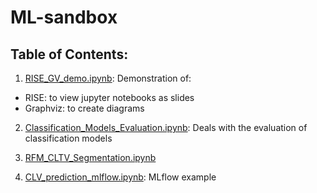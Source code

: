 # ML-sandbox

## Table of Contents:

1. [RISE_GV_demo.ipynb](RISE_GV_demo.ipynb): 
Demonstration of: 
- RISE: to view jupyter notebooks as slides
- Graphviz: to create diagrams

2. [Classification_Models_Evaluation.ipynb](Classification_Models_Evaluation.ipynb):
Deals with the evaluation of classification models

3. [RFM_CLTV_Segmentation.ipynb](./mlflow/examples/CLV/RFM_CLTV_Segmentation.ipynb)

4. [CLV_prediction_mlflow.ipynb](./mlflow/examples/CLV/CLV_prediction_mlflow.ipynb): MLflow example